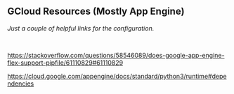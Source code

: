 
## GCloud Resources (Mostly App Engine)

*Just a couple of helpful links for the configuration.*


<br/>


https://stackoverflow.com/questions/58546089/does-google-app-engine-flex-support-pipfile/61110829#61110829

https://cloud.google.com/appengine/docs/standard/python3/runtime#dependencies










